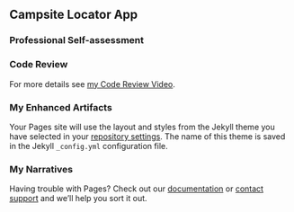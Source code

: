 ## Campsite Locator App
### Professional Self-assessment



### Code Review

For more details see [my Code Review Video](https://youtu.be/-wyqBa1w4jw).

### My Enhanced Artifacts

Your Pages site will use the layout and styles from the Jekyll theme you have selected in your [repository settings](https://github.com/ericagates/ericagates.github.io/settings). The name of this theme is saved in the Jekyll `_config.yml` configuration file.

### My Narratives

Having trouble with Pages? Check out our [documentation](https://help.github.com/categories/github-pages-basics/) or [contact support](https://github.com/contact) and we’ll help you sort it out.
